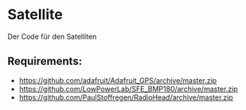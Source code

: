 # Satellite
Der Code für den Satelliten

## Requirements:
* https://github.com/adafruit/Adafruit_GPS/archive/master.zip
* https://github.com/LowPowerLab/SFE_BMP180/archive/master.zip
* https://github.com/PaulStoffregen/RadioHead/archive/master.zip
